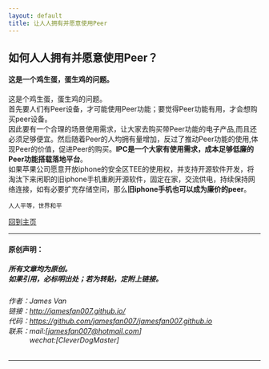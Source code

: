 ```yaml
---
layout: default
title: 让人人拥有并愿意使用Peer
---
```


## 如何人人拥有并愿意使用Peer？

#### 这是一个鸡生蛋，蛋生鸡的问题。
这是个鸡生蛋，蛋生鸡的问题。  
首先要人们有Peer设备，才可能使用Peer功能；要觉得Peer功能有用，才会想购买peer设备。  
因此要有一个合理的场景使用需求，让大家去购买带Peer功能的电子产品,而且还必须足够便宜。然后随着Peer的人均拥有量增加，反过了推动Peer功能的使用,体现Peer的价值，促进Peer的购买。**IPC是一个大家有使用需求，成本足够低廉的Peer功能搭载落地平台**。  
如果苹果公司愿意开放iphone的安全区TEE的使用权，并支持开源软件开发，将淘汰下来闲职的旧iphone手机重刷开源软件，固定在家，交流供电，持续保持网络连接，如有必要扩充存储空间，那么**旧iphone手机也可以成为廉价的peer**。  

```
人人平等，世界和平
```

[回到主页](http://jamesfan007.github.io/)

---

#### 原创声明：

##### 所有文章均为原创。 <br/> 如果引用，必标明出处；若为转贴，定附上链接。

###### 作者：James Van <br/> 链接：http://jamesfan007.github.io/ <br/> 代码：https://github.com/jamesfan007/jamesfan007.github.io <br/> 联系：mail:[jamesfan007@hotmail.com]  <br/> &emsp;&emsp;&emsp;wechat:[CleverDogMaster]

---
